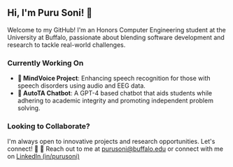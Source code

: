 ## Hi, I'm Puru Soni! 👋
Welcome to my GitHub! I'm an Honors Computer Engineering student at the University at Buffalo, passionate about blending software development and research to tackle real-world challenges.

### Currently Working On
- **🧠 MindVoice Project**: Enhancing speech recognition for those with speech disorders using audio and EEG data.
- **🤖 AutoTA Chatbot**: A GPT-4 based chatbot that aids students while adhering to academic integrity and promoting independent problem solving.

### Looking to Collaborate?
I'm always open to innovative projects and research opportunities. Let's connect! 🚀
📧 Reach out to me at [purusoni@buffalo.edu](mailto:purusoni@buffalo.edu)
or connect with me on [LinkedIn (in/purusoni)](https://www.linkedin.com/in/purusoni/)
